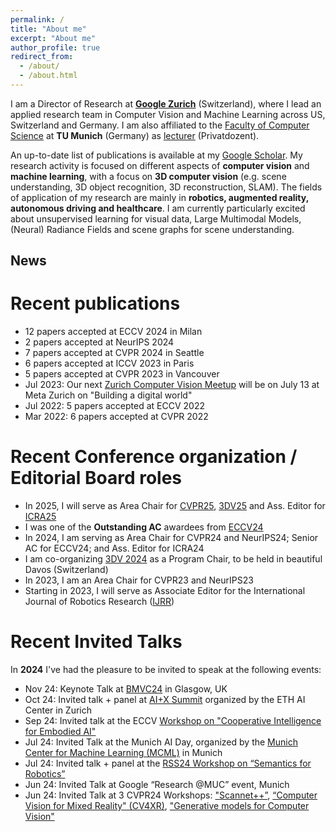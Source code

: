 ```yaml
---
permalink: /
title: "About me"
excerpt: "About me"
author_profile: true
redirect_from: 
  - /about/
  - /about.html
---
```


I am a Director of Research at **[Google Zurich](https://research.google/people/FedericoTombari/)** (Switzerland), where I lead an applied research team in Computer Vision and Machine Learning across US, Switzerland and Germany. I am also affiliated to the [Faculty of Computer Science](https://www.in.tum.de/startseite/) at **TU Munich** (Germany) as [lecturer](https://www.in.tum.de/campar/members/senior-research-scientists/federico-tombari/) (Privatdozent). 

An up-to-date list of publications is available at my [Google Scholar](https://scholar.google.de/citations?user=TFsE4BIAAAAJ&hl=en). My research activity is focused on different aspects of **computer vision** and **machine learning**, with a focus on **3D computer vision** (e.g. scene understanding, 3D object recognition, 3D reconstruction, SLAM). The fields of application of my research are mainly in **robotics, augmented reality, autonomous driving and healthcare**. I am currently particularly excited about unsupervised learning for visual data, Large Multimodal Models, (Neural) Radiance Fields and scene graphs for scene understanding. 

## News

# Recent publications

* 12 papers accepted at ECCV 2024 in Milan
* 2 papers accepted at NeurIPS 2024 
* 7 papers accepted at CVPR 2024 in Seattle
* 6 papers accepted at ICCV 2023 in Paris
* 5 papers accepted at CVPR 2023 in Vancouver
* Jul 2023: Our next [Zurich Computer Vision Meetup](https://www.meetup.com/computervisionzurich/events/294328111/) will be on July 13 at Meta Zurich on "Building a digital world"  
* Jul 2022: 5 papers accepted at ECCV 2022
* Mar 2022: 6 papers accepted at CVPR 2022

# Recent Conference organization / Editorial Board roles

* In 2025, I will serve as Area Chair for [CVPR25](https://cvpr.thecvf.com/), [3DV25](https://3dvconf.github.io/2025/) and Ass. Editor for [ICRA25](https://2025.ieee-icra.org/)
* I was one of the **Outstanding AC** awardees from [ECCV24](https://eccv.ecva.net/) 
* In 2024, I am serving as Area Chair for CVPR24 and NeurIPS24; Senior AC for ECCV24; and Ass. Editor for ICRA24
* I am co-organizing [3DV 2024](https://3dvconf.github.io/2024/) as a Program Chair, to be held in beautiful Davos (Switzerland) 
* In 2023, I am an Area Chair for CVPR23 and NeurIPS23
* Starting in 2023, I will serve as Associate Editor for the International Journal of Robotics Research ([IJRR](https://journals.sagepub.com/home/ijr))

# Recent Invited Talks 

In **2024** I've had the pleasure to be invited to speak at the following events:

* Nov 24: Keynote Talk at [BMVC24](https://bmvc2024.org/) in Glasgow, UK
* Oct 24: Invited talk + panel at [AI+X Summit](https://www.plusx.ai/) organized by the ETH AI Center in Zurich
* Sep 24: Invited talk at the ECCV [Workshop on "Cooperative Intelligence for Embodied AI"](https://coop-intelligence.github.io/)
* Jul 24: Invited Talk at the Munich AI Day, organized by the [Munich Center for Machine Learning (MCML)](https://mcml.ai/) in Munich
* Jul 24: Invited talk + panel at the [RSS24 Workshop on “Semantics for Robotics”](https://www.dynsyslab.org/rss24-workshop-on-semantics-for-robotics/)
* Jun 24: Invited Talk at Google “Research @MUC” event, Munich
* Jun 24: Invited Talk at 3 CVPR24 Workshops: ["Scannet++”](https://kaldir.vc.in.tum.de/scannetpp/cvpr2024), [“Computer Vision for Mixed Reality" (CV4XR)](https://cv4mr.github.io/), ["Generative models for Computer Vision"](https://generative-vision.github.io/workshop-CVPR-24/)







